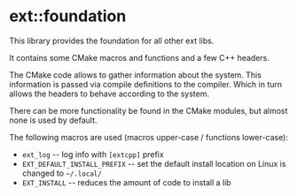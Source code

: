 # ext::foundation

This library provides the foundation for all other ext libs.

It contains some CMake macros and functions and a few C++ headers.

The CMake code allows to gather information about the system. This
information is passed via compile definitions to the compiler. Which
in turn allows the headers to behave according to the system.

There can be more functionality be found in the CMake modules, but
almost none is used by default.

The following macros are used (macros upper-case / functions lower-case):

- `ext_log` -- log info with `[extcpp]` prefix
- `EXT_DEFAULT_INSTALL_PREFIX` -- set the default install location on
   Linux is changed to `~/.local/`
- `EXT_INSTALL` -- reduces the amount of code to install a lib
